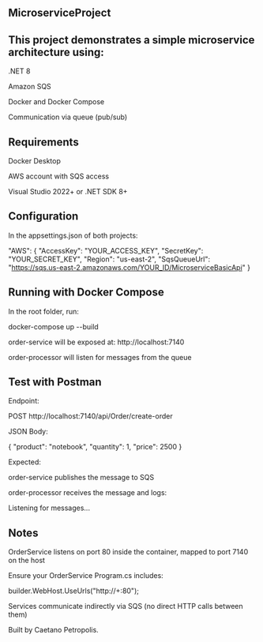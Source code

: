 ## MicroserviceProject

## This project demonstrates a simple microservice architecture using:

.NET 8

Amazon SQS

Docker and Docker Compose

Communication via queue (pub/sub)

## Requirements

Docker Desktop

AWS account with SQS access

Visual Studio 2022+ or .NET SDK 8+

## Configuration

In the appsettings.json of both projects:

"AWS": {
  "AccessKey": "YOUR_ACCESS_KEY",
  "SecretKey": "YOUR_SECRET_KEY",
  "Region": "us-east-2",
  "SqsQueueUrl": "https://sqs.us-east-2.amazonaws.com/YOUR_ID/MicroserviceBasicApi"
}

## Running with Docker Compose

In the root folder, run:

docker-compose up --build

order-service will be exposed at: http://localhost:7140

order-processor will listen for messages from the queue

## Test with Postman

Endpoint:

POST http://localhost:7140/api/Order/create-order

JSON Body:

{
  "product": "notebook",
  "quantity": 1,
  "price": 2500
}

Expected:

order-service publishes the message to SQS

order-processor receives the message and logs:

Listening for messages...

## Notes

OrderService listens on port 80 inside the container, mapped to port 7140 on the host

Ensure your OrderService Program.cs includes:

builder.WebHost.UseUrls("http://+:80");

Services communicate indirectly via SQS (no direct HTTP calls between them)

Built by Caetano Petropolis.

